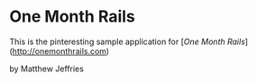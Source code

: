 # One Month Rails
This is the pinteresting sample application for
[*One Month Rails*] (http://onemonthrails.com)

by Matthew Jeffries
